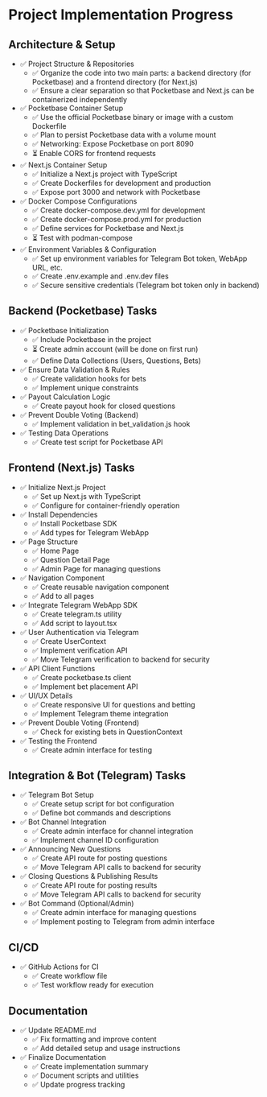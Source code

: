 # Project Implementation Progress

## Architecture & Setup
- ✅ Project Structure & Repositories
  - ✅ Organize the code into two main parts: a backend directory (for Pocketbase) and a frontend directory (for Next.js)
  - ✅ Ensure a clear separation so that Pocketbase and Next.js can be containerized independently
- ✅ Pocketbase Container Setup
  - ✅ Use the official Pocketbase binary or image with a custom Dockerfile
  - ✅ Plan to persist Pocketbase data with a volume mount
  - ✅ Networking: Expose Pocketbase on port 8090
  - ⏳ Enable CORS for frontend requests
- ✅ Next.js Container Setup
  - ✅ Initialize a Next.js project with TypeScript
  - ✅ Create Dockerfiles for development and production
  - ✅ Expose port 3000 and network with Pocketbase
- ✅ Docker Compose Configurations
  - ✅ Create docker-compose.dev.yml for development
  - ✅ Create docker-compose.prod.yml for production
  - ✅ Define services for Pocketbase and Next.js
  - ⏳ Test with podman-compose
- ✅ Environment Variables & Configuration
  - ✅ Set up environment variables for Telegram Bot token, WebApp URL, etc.
  - ✅ Create .env.example and .env.dev files
  - ✅ Secure sensitive credentials (Telegram bot token only in backend)

## Backend (Pocketbase) Tasks
- ✅ Pocketbase Initialization
  - ✅ Include Pocketbase in the project
  - ⏳ Create admin account (will be done on first run)
  - ✅ Define Data Collections (Users, Questions, Bets)
- ✅ Ensure Data Validation & Rules
  - ✅ Create validation hooks for bets
  - ✅ Implement unique constraints
- ✅ Payout Calculation Logic
  - ✅ Create payout hook for closed questions
- ✅ Prevent Double Voting (Backend)
  - ✅ Implement validation in bet_validation.js hook
- ✅ Testing Data Operations
  - ✅ Create test script for Pocketbase API

## Frontend (Next.js) Tasks
- ✅ Initialize Next.js Project
  - ✅ Set up Next.js with TypeScript
  - ✅ Configure for container-friendly operation
- ✅ Install Dependencies
  - ✅ Install Pocketbase SDK
  - ✅ Add types for Telegram WebApp
- ✅ Page Structure
  - ✅ Home Page
  - ✅ Question Detail Page
  - ✅ Admin Page for managing questions
- ✅ Navigation Component
  - ✅ Create reusable navigation component
  - ✅ Add to all pages
- ✅ Integrate Telegram WebApp SDK
  - ✅ Create telegram.ts utility
  - ✅ Add script to layout.tsx
- ✅ User Authentication via Telegram
  - ✅ Create UserContext
  - ✅ Implement verification API
  - ✅ Move Telegram verification to backend for security
- ✅ API Client Functions
  - ✅ Create pocketbase.ts client
  - ✅ Implement bet placement API
- ✅ UI/UX Details
  - ✅ Create responsive UI for questions and betting
  - ✅ Implement Telegram theme integration
- ✅ Prevent Double Voting (Frontend)
  - ✅ Check for existing bets in QuestionContext
- ✅ Testing the Frontend
  - ✅ Create admin interface for testing

## Integration & Bot (Telegram) Tasks
- ✅ Telegram Bot Setup
  - ✅ Create setup script for bot configuration
  - ✅ Define bot commands and descriptions
- ✅ Bot Channel Integration
  - ✅ Create admin interface for channel integration
  - ✅ Implement channel ID configuration
- ✅ Announcing New Questions
  - ✅ Create API route for posting questions
  - ✅ Move Telegram API calls to backend for security
- ✅ Closing Questions & Publishing Results
  - ✅ Create API route for posting results
  - ✅ Move Telegram API calls to backend for security
- ✅ Bot Command (Optional/Admin)
  - ✅ Create admin interface for managing questions
  - ✅ Implement posting to Telegram from admin interface

## CI/CD
- ✅ GitHub Actions for CI
  - ✅ Create workflow file
  - ✅ Test workflow ready for execution

## Documentation
- ✅ Update README.md
  - ✅ Fix formatting and improve content
  - ✅ Add detailed setup and usage instructions
- ✅ Finalize Documentation
  - ✅ Create implementation summary
  - ✅ Document scripts and utilities
  - ✅ Update progress tracking
